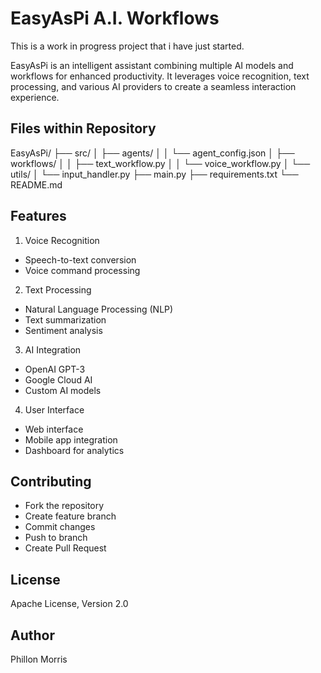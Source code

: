# EasyAsPi A.I. Workflows

This is a work in progress project that i have just started.

EasyAsPi is an intelligent assistant combining multiple AI models and workflows for enhanced productivity. It leverages voice recognition, text processing, and various AI providers to create a seamless interaction experience.

## Files within Repository

EasyAsPi/ 
├── src/ │ 
├── agents/ │ 
│ └── agent_config.json 
│ ├── workflows/ 
│ │ ├── text_workflow.py 
│ │ └── voice_workflow.py 
│ └── utils/ 
│ └── input_handler.py 
├── main.py 
├── requirements.txt 
└── README.md

## Features

1. Voice Recognition

- Speech-to-text conversion
- Voice command processing

2. Text Processing

- Natural Language Processing (NLP)
- Text summarization
- Sentiment analysis

3. AI Integration

- OpenAI GPT-3
- Google Cloud AI
- Custom AI models

4. User Interface

- Web interface
- Mobile app integration
- Dashboard for analytics

## Contributing

- Fork the repository
- Create feature branch
- Commit changes
- Push to branch
- Create Pull Request

## License

Apache License, Version 2.0

## Author
Phillon Morris
